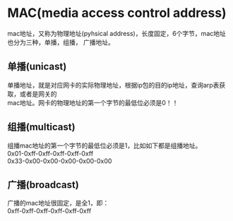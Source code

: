 # MAC(media access control address)  
mac地址，又称为物理地址(pyhsical address)，长度固定，6个字节，mac地址也分为三种，单播，组播，
广播地址。    
  
## 单播(unicast)  
单播地址，就是对应网卡的实际物理地址，根据ip包的目的ip地址，查询arp表获取，或者是网关的  
mac地址。网卡的物理地址的第一个字节的最低位必须是0！！    
  
## 组播(multicast)  
组播mac地址的第一个字节的最低位必须是1，比如如下都是组播地址。    
0x01-0xff-0xff-0xff-0xff-0xff    
0x33-0x00-0x00-0x00-0x00-0x00    
  
## 广播(broadcast)  
广播的mac地址很固定，是全1，即：    
0xff-0xff-0xff-0xff-0xff-0xff    
  
